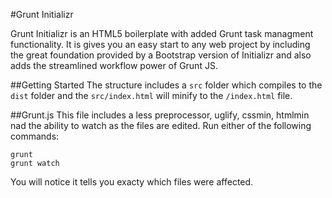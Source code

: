 #Grunt Initializr

Grunt Initializr is an HTML5 boilerplate with added Grunt task managment functionality.  It is gives you an easy start to any web project by including the great foundation provided by a Bootstrap version of Initializr and also adds the streamlined workflow power of Grunt JS.

##Getting Started
The structure includes a <code>src</code> folder which compiles to the <code>dist</code> folder and the <code>src/index.html</code> will minify to the <code>/index.html</code> file.


##Grunt.js
This file includes a less preprocessor, uglify, cssmin, htmlmin nad the ability to watch as the files are edited.
Run either of the following commands:
```
grunt
grunt watch
```
You will notice it tells you exacty which files were affected.
